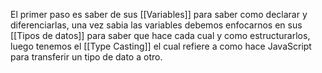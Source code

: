 El primer paso es saber de sus [[Variables]] para saber como declarar y diferenciarlas, una vez sabia las variables debemos enfocarnos en sus [[Tipos de datos]] para saber que hace cada cual y como estructurarlos, luego tenemos el [[Type Casting]] el cual refiere a como hace JavaScript para transferir un tipo de dato a otro.